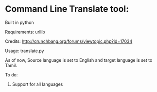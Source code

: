 Command Line Translate tool: 
===========================

Built in python 

Requirements: urllib

Credits: http://crunchbang.org/forums/viewtopic.php?id=17034

Usage: translate.py <Text to be translated> <source language> <target language>

As of now, Source language is set to English and target language is set to Tamil. 

To do:

1) Support for all languages